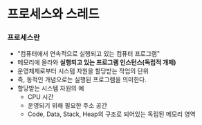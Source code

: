 <h1> 프로세스와 스레드</h1>

<h3> 프로세스란 </h3>

- "컴퓨터에서 연속적으로 실행되고 있는 컴퓨터 프로그램"
- 메모리에 올라와 <b> 실행되고 있는 프로그램 인스턴스(독립적 개체) </b>
- 운영체제로부터 시스템 자원을 할당받는 작업의 단위
- 즉, 동적인 개념으로는 실행된 프로그램을 의미한다.
- 할당받는 시스템 자원의 예
  - CPU 시간
  - 운영되기 위해 필요한 주소 공간
  - Code, Data, Stack, Heap의 구조로 되어있는 독립된 메모리 영역
